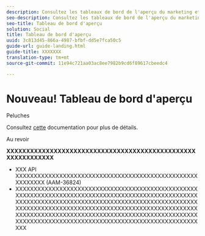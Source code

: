 ```yaml
---
description: Consultez les tableaux de bord de l'aperçu du marketing et de la modération.
seo-description: Consultez les tableaux de bord de l'aperçu du marketing et de la modération.
seo-title: Tableau de bord d'aperçu
solution: Social
title: Tableau de bord d'aperçu
uuid: 3c813d45-866a-4987-bfbf-dd5e7fca50c5
guide-url: guide-landing.html
guide-title: XXXXXXX
translation-type: tm+mt
source-git-commit: 11e94c721aa03ac8ee7982b9cd6f89617cbeedc4

---
```


# Nouveau! Tableau de bord d'aperçu

Peluches

Consultez [cette](https://www.adobe.io/apis/experienceplatform/home/xdm/xdmservices.html#!api-specification/markdown/narrative/technical_overview/schema_registry/schema_composition/schema_composition.md) documentation pour plus de détails.


Au revoir


**XXXXXXXXXXXXXXXXXXXXXXXXXXXXXXXXXXXXXXXXXXXXXXXXXXXXXXXXXXXX**

* XXX API XXXXXXXXXXXXXXXXXXXXXXXXXXXXXXXXXXXXXXXXXXXXXXXXXXXXXXXXXX (AAM-36824)
* XXXXXXXXXXXXXXXXXXXXXXXXXXXXXXXXXXXXXXXXXXXXXXXXXXXXXXXXXXXXXXXXXXXXXXXXXXXXXXXXXXXXXXXXXXXXXXXXXXXXXXXXXXXXXXXXXXXXXXXXXXXXXXXXXXXXXXXXXXXXXXXXXXXXXXXXXXXXXXXXXXXXXXXXXXXXXXXXXXXXXXXXXXXXXXXXXXXXXXXXXXXXXXXXXXXXXXXXXXXXXXXXXXXXXXXXXXXXXXXXXXXXXXXXXXXXXXXXXXXXXXXXXXXXXXXXXXXXXXXXXXXXXXXXXXXXXXXXXXXXXXX[](https://marketing.adobe.com/resources/help/en_US/aam/c_segment_builder.html)
